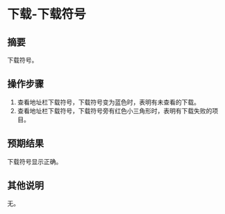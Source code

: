 # 下载-下载符号

## 摘要

下载符号。

## 操作步骤

1. 查看地址栏下载符号，下载符号变为蓝色时，表明有未查看的下载。
2. 查看地址栏下载符号，下载符号旁有红色小三角形时，表明有下载失败的项目。

## 预期结果

下载符号显示正确。

## 其他说明

无。
